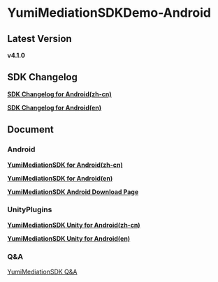 # YumiMediationSDKDemo-Android

## Latest Version

**v4.1.0**

## SDK Changelog
[**SDK Changelog for Android(zh-cn)**](./SDK%20Changelog/Android%20SDK%E6%9B%B4%E6%96%B0%E6%97%A5%E5%BF%97.md)

[**SDK Changelog for Android(en)**](./SDK%20Changelog/Android%20SDK%20Changelog.md)


## Document

### Android

[**YumiMediationSDK for Android(zh-cn)**](./docs/YumiMediationSDK%20for%20Android(zh-cn).md)

[**YumiMediationSDK for Android(en)**](./docs/YumiMediationSDK%20for%20Android(en).md)

[**YumiMediationSDK Android Download Page**](./docs/YumiMediationSDK%20for%20Android%20Download%20Page.md)

### UnityPlugins

[**YumiMediationSDK Unity for Android(zh-cn)**](https://github.com/yumimobi/YumiMediationSDK-Unity/blob/master/source/document/YumiMediationSDK%20for%20Unity(zh-cn).md)

[**YumiMediationSDK Unity for Android(en)**](https://github.com/yumimobi/YumiMediationSDK-Unity/blob/master/source/document/YumiMediationSDK%20for%20Unity(en).md)

### Q&A
[YumiMediationSDK Q&A](https://github.com/yumimobi/YumiMediationSDKDemo-iOS/blob/master/YumiMediationSDK_QA/YumiMediationSDK_QA.md)
